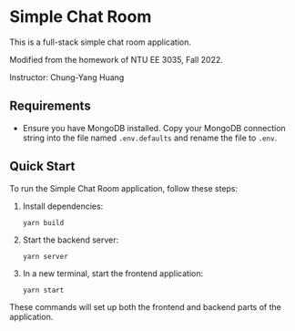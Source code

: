# Simple Chat Room

This is a full-stack simple chat room application.

Modified from the homework of NTU EE 3035, Fall 2022.

Instructor: Chung-Yang Huang

## Requirements
- Ensure you have MongoDB installed. Copy your MongoDB connection string into the file named `.env.defaults` and rename the file to `.env`.

## Quick Start
To run the Simple Chat Room application, follow these steps:

1. Install dependencies:
    ```shell
    yarn build
    ```

2. Start the backend server:
    ```shell
    yarn server
    ```

3. In a new terminal, start the frontend application:
    ```shell
    yarn start
    ```

These commands will set up both the frontend and backend parts of the application.